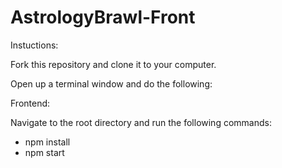 # AstrologyBrawl-Front

Instuctions: 

Fork this repository and clone it to your computer.

Open up a terminal window and do the following:

Frontend:

Navigate to the root directory and run the following commands:
* npm install
* npm start
